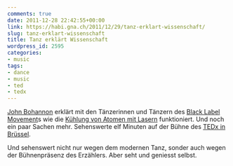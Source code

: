 ```yaml
---
comments: true
date: 2011-12-28 22:42:55+00:00
link: https://habi.gna.ch/2011/12/29/tanz-erklart-wissenschaft/
slug: tanz-erklart-wissenschaft
title: Tanz erklärt Wissenschaft
wordpress_id: 2595
categories:
- music
tags:
- dance
- music
- ted
- tedx
---
```


[John Bohannon](http://www.johnbohannon.org/) erklärt mit den Tänzerinnen und Tänzern des [Black Label Movement](http://www.blacklabelmovement.com/)s wie die [Kühlung von Atomen mit Lasern](https://de.wikipedia.org/wiki/Laserk%C3%BChlung) funktioniert. Und noch ein paar Sachen mehr. Sehenswerte elf Minuten auf der Bühne des [TEDx in Brüssel](http://www.tedxbrussels.eu/).




Und sehenswert nicht nur wegen dem modernen Tanz, sonder auch wegen der Bühnenpräsenz des Erzählers. Aber seht und geniesst selbst.
